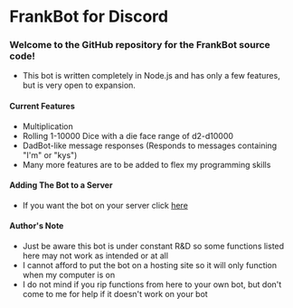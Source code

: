 # FrankBot for Discord

### Welcome to the GitHub repository for the FrankBot source code!
* This bot is written completely in Node.js and has only a few features, but is very open to expansion.

#### Current Features
* Multiplication
* Rolling 1-10000 Dice with a die face range of d2-d10000
* DadBot-like message responses (Responds to messages containing "I'm" or "kys")
* Many more features are to be added to flex my programming skills

#### Adding The Bot to a Server
* If you want the bot on your server click [here](https://discordapp.com/api/oauth2/authorize?client_id=593008720334684160&permissions=6144&scope=bot)

#### Author's Note
* Just be aware this bot is under constant R&D so some functions listed here may not work as intended or at all
* I cannot afford to put the bot on a hosting site so it will only function when my computer is on
* I do not mind if you rip functions from here to your own bot, but don't come to me for help if it doesn't work on your bot
